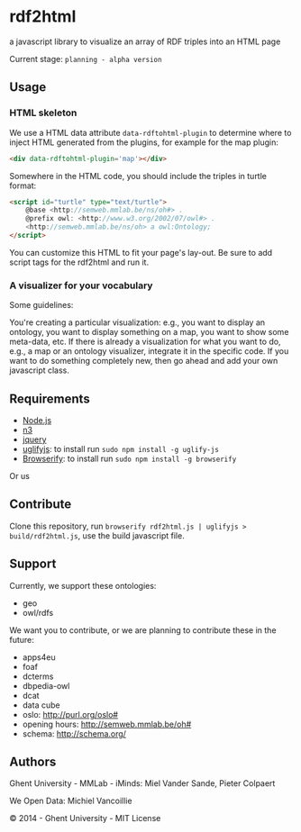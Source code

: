 rdf2html
========

a javascript library to visualize an array of RDF triples into an HTML page

Current stage: `planning - alpha version`

## Usage

### HTML skeleton ###

We use a HTML data attribute `data-rdftohtml-plugin` to determine where to inject HTML generated from the plugins, for example for the map plugin:

```html
<div data-rdftohtml-plugin='map'></div>
```

Somewhere in the HTML code, you should include the triples in turtle format:

```html
<script id="turtle" type="text/turtle">
    @base <http://semweb.mmlab.be/ns/oh#> .
    @prefix owl: <http://www.w3.org/2002/07/owl#> .
    <http://semweb.mmlab.be/ns/oh> a owl:Ontology;
</script>
```

You can customize this HTML to fit your page's lay-out. Be sure to add script tags for the rdf2html and run it.

### A visualizer for your vocabulary ###

Some guidelines:

You're creating a particular visualization: e.g., you want to display an ontology, you want to display something on a map, you want to show some meta-data, etc. If there is already a visualization for what you want to do, e.g., a map or an ontology visualizer, integrate it in the specific code. If you want to do something completely new, then go ahead and add your own javascript class.

## Requirements

 * [Node.js](http://nodejs.org/)
 * [n3](https://www.npmjs.org/package/n3)
 * [jquery](https://www.npmjs.org/package/jquery)
 * [uglifyjs](https://www.npmjs.org/package/uglifyjs): to install run `sudo npm install -g uglify-js`
 * [Browserify](http://browserify.org/): to install run `sudo npm install -g browserify`

 Or us

## Contribute

Clone this repository, run `browserify rdf2html.js | uglifyjs > build/rdf2html.js`, use the build javascript file.

## Support

Currently, we support these ontologies:

 * geo
 * owl/rdfs

We want you to contribute, or we are planning to contribute these in the future:

 * apps4eu
 * foaf
 * dcterms
 * dbpedia-owl
 * dcat
 * data cube
 * oslo: http://purl.org/oslo#
 * opening hours: http://semweb.mmlab.be/oh#
 * schema: http://schema.org/

## Authors ##

Ghent University - MMLab - iMinds: Miel Vander Sande, Pieter Colpaert

We Open Data: Michiel Vancoillie


© 2014 - Ghent University - MIT License
